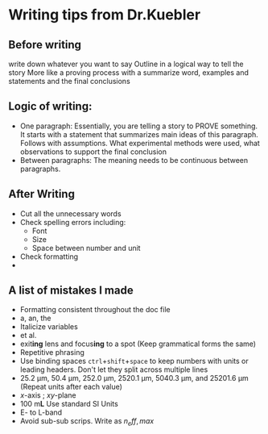 # Writing tips from Dr.Kuebler

## Before writing

write down whatever you want to say
Outline in a logical way to tell the story
More like a proving process with a summarize word, examples and statements and the final conclusions

## Logic of writing:
- One paragraph: Essentially, you are telling a story to PROVE something. It starts with a statement that summarizes main ideas of this paragraph. Follows with assumptions. What experimental methods were used, what observations to support the final conclusion
- Between paragraphs: The meaning needs to be continuous between paragraphs.


## After Writing
- Cut all the unnecessary words
- Check spelling errors including:
  - Font
  - Size
  - Space between number and unit
- Check formatting
-

## A list of mistakes I made

 - Formatting consistent throughout the doc file
 - a, an, the
 - Italicize variables
 - et al.
 - exit**ing** lens and focus**ing** to a spot (Keep grammatical forms the same)
 - Repetitive phrasing
 - Use binding spaces `ctrl`+`shift`+`space` to keep numbers with units or leading headers. Don't let they split across multiple lines
 - 25.2 μm, 50.4 μm, 252.0 μm, 2520.1 μm, 5040.3 μm, and 25201.6 μm (Repeat units after each value)
 - *x*-axis ; *xy*-plane
 - 100 m**L** Use standard SI Units
 - E- to L-band
 - Avoid sub-sub scrips. Write as $n_eff,max$
